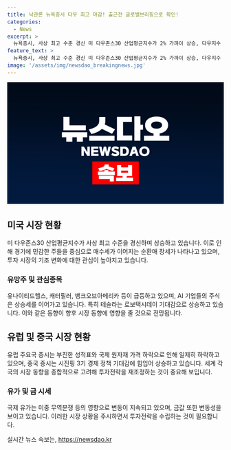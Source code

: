 ```yaml
---
title: 낙관론 뉴욕증시 다우 최고 마감! 출근전 글로벌브리핑으로 확인!
categories:
  - News
excerpt: >
  뉴욕증시, 사상 최고 수준 경신 미 다우존스30 산업평균지수가 2% 가까이 상승, 다우지수 40,954.48에 마감. 경기민감 종목 매수세 이어져 순환매장세 나타나고, AI의 장기 성장잠재력 보닷되는 트렌드. 파월 의장 발언으로 9월 금리 인하 기대감 견인. 미국 소매판매는 전월 대비 보합, 소매판매 지표 긍정적 반응. 유럽증시는 부진한 성적표가 하방 압력, 중국증시는 시진핑 3기 경제 부양 정책 기대로 상승. 결론적으로 글로벌 증시의 동향과 향후 전망을 요약한 글이다.
feature_text: >
  뉴욕증시, 사상 최고 수준 경신 미 다우존스30 산업평균지수가 2% 가까이 상승, 다우지수 40,954.48에 마감. 경기민감 종목 매수세 이어져 순환매장세 나타나고, AI의 장기 성장잠재력 보닷되는 트렌드. 파월 의장 발언으로 9월 금리 인하 기대감 견인. 미국 소매판매는 전월 대비 보합, 소매판매 지표 긍정적 반응. 유럽증시는 부진한 성적표가 하방 압력, 중국증시는 시진핑 3기 경제 부양 정책 기대로 상승. 결론적으로 글로벌 증시의 동향과 향후 전망을 요약한 글이다.
image: '/assets/img/newsdao_breakingnews.jpg'
---
```


<p><img src="/assets/img/newsdao_breakingnews.jpg" alt="implanttips 속보" /></p>

<h2 data-ke-size="size26">미국 시장 현황</h2>

<p data-ke-size="size16">미 다우존스30 산업평균지수가 사상 최고 수준을 경신하며 상승하고 있습니다. 이로 인해 경기에 민감한 주들을 중심으로 매수세가 이어지는 순환매 장세가 나타나고 있으며, 투자 시장의 기조 변화에 대한 관심이 높아지고 있습니다.</p>

<h3>유망주 및 관심종목</h3>

<p data-ke-size="size16">유나이티드헬스, 캐터필러, 뱅크오브아메리카 등이 급등하고 있으며, AI 기업들의 주식은 상승세를 이어가고 있습니다. 특히 테슬라는 로보택시데이 기대감으로 상승하고 있습니다. 이와 같은 동향이 향후 시장 동향에 영향을 줄 것으로 전망됩니다.</p>

<h2 data-ke-size="size26">유럽 및 중국 시장 현황</h2>

<p data-ke-size="size16">유럽 주요국 증시는 부진한 성적표와 국제 원자재 가격 하락으로 인해 일제히 하락하고 있으며, 중국 증시는 시진핑 3기 경제 정책 기대감에 힘입어 상승하고 있습니다. 세계 각국의 시장 동향을 종합적으로 고려해 투자전략을 재조정하는 것이 중요해 보입니다.</p>

<h3>유가 및 금 시세</h3>

<p data-ke-size="size16">국제 유가는 미중 무역분쟁 등의 영향으로 변동이 지속되고 있으며, 금값 또한 변동성을 보이고 있습니다. 이러한 시장 상황을 주시하면서 투자전략을 수립하는 것이 필요합니다.</p>
실시간 뉴스 속보는, <a href="https://newsdao.kr" rel="dofollow">https://newsdao.kr</a>


